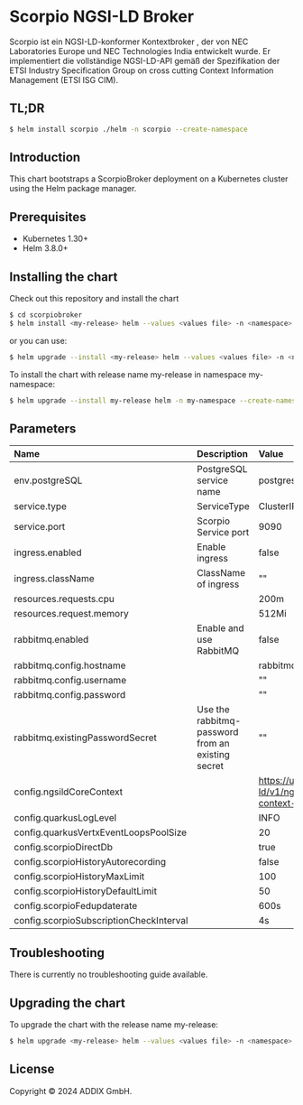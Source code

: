 # Scorpio NGSI-LD Broker
Scorpio ist ein NGSI-LD-konformer Kontextbroker , der von NEC Laboratories Europe und NEC Technologies India entwickelt wurde. Er implementiert die vollständige NGSI-LD-API gemäß der Spezifikation der ETSI Industry Specification Group on cross cutting Context Information Management (ETSI ISG CIM).

## TL;DR

```bash
$ helm install scorpio ./helm -n scorpio --create-namespace
```

## Introduction
This chart bootstraps a ScorpioBroker deployment on a Kubernetes cluster using the Helm package manager.

## Prerequisites

* Kubernetes 1.30+
* Helm 3.8.0+

## Installing the chart

Check out this repository and install the chart

```bash
$ cd scorpiobroker
$ helm install <my-release> helm --values <values file> -n <namespace>
```

or you can use:

```bash
$ helm upgrade --install <my-release> helm --values <values file> -n <namespace>
```

To install the chart with release name my-release in namespace my-namespace:

```bash
$ helm upgrade --install my-release helm -n my-namespace --create-namespace --values <values file>
```

## Parameters
| Name                    | Description                                     | Value                      |
|:------------------------|:------------------------------------------------|:---------------------------|
| env.postgreSQL          | PostgreSQL service name                         | postgresql.scorpio.svc     |
| service.type            | ServiceType                                     | ClusterIP                  |
| service.port            | Scorpio Service port                            | 9090                       |
| ingress.enabled         | Enable ingress                                  | false                      |
| ingress.className       | ClassName of ingress                            | ""                         |
| resources.requests.cpu  |                                                 | 200m                       |
| resources.request.memory|                                                 | 512Mi                      |
| rabbitmq.enabled        | Enable and use RabbitMQ                         | false                      |
| rabbitmq.config.hostname|                                                 | rabbitmq                   |
| rabbitmq.config.username|                                                 | ""                         |
| rabbitmq.config.password|                                                 | ""                         |
| rabbitmq.existingPasswordSecret| Use the rabbitmq-password from an existing secret | ""                |
| config.ngsildCoreContext|                                                 | https://uri.etsi.org/ngsi-ld/v1/ngsi-ld-core-context-v1.8.jsonld |
| config.quarkusLogLevel  |                                                 | INFO                       |
| config.quarkusVertxEventLoopsPoolSize |                                   | 20                         |
| config.scorpioDirectDb  |                                                 | true                       |
| config.scorpioHistoryAutorecording |                                      | false                      |
| config.scorpioHistoryMaxLimit |                                           | 100                        |
| config.scorpioHistoryDefaultLimit |                                       | 50                         |
| config.scorpioFedupdaterate |                                             | 600s                       |
| config.scorpioSubscriptionCheckInterval |                                 | 4s                         |

## Troubleshooting

There is currently no troubleshooting guide available.

## Upgrading the chart

To upgrade the chart with the release name my-release:

```bash
$ helm upgrade <my-release> helm --values <values file> -n <namespace>
```

## License

Copyright © 2024 ADDIX GmbH.
